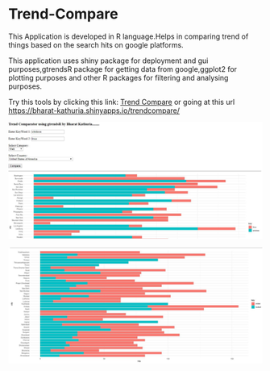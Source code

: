 # Trend-Compare
This Application is developed in R language.Helps in comparing trend of things based on the search hits on google platforms.


This application uses shiny package for deployment and gui purposes,gtrendsR package for getting data from google,ggplot2 for plotting purposes and other R packages for filtering and analysing purposes. 

Try this tools by clicking this link:  [Trend Compare](https://bharat-kathuria.shinyapps.io/trendcompare/) 
or going at this url https://bharat-kathuria.shinyapps.io/trendcompare/

![GitHub Logo](/images/s1.jpeg)

![GitHub Logo](/images/s2.JPG)
